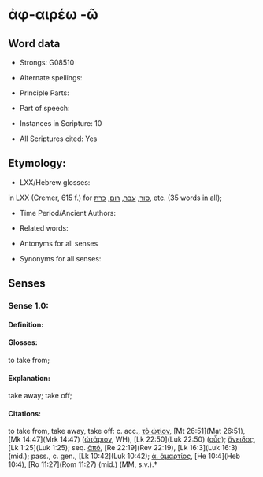 # ἀφ-αιρέω -ῶ

<!-- Status: S2=NeedsEdits -->
<!-- Lexica used for edits:   -->

## Word data

* Strongs: G08510

* Alternate spellings:



* Principle Parts: 


* Part of speech: 


* Instances in Scripture: 10

* All Scriptures cited: Yes

## Etymology: 


* LXX/Hebrew glosses: 

in LXX (Cremer, 615 f.) for [סור](//en-uhl/H5493), [עבר](//en-uhl/H5674), [רום](//en-uhl/H7311), [כּרת](//en-uhl/H3772), etc. (35 words in all);

* Time Period/Ancient Authors: 


* Related words: 

* Antonyms for all senses

* Synonyms for all senses: 


## Senses 


### Sense  1.0: 

#### Definition: 

#### Glosses: 

to take from; 

#### Explanation: 

take away; 
take off; 

#### Citations: 

to take from, take away, take off: c. acc., [τὸ ὠτίον](), [Mt 26:51](Mat 26:51), [Mk 14:47](Mrk 14:47) ([ὠτάριον](), WH), [Lk 22:50](Luk 22:50) ([οὖς]()); [ὄνειδος](), [Lk 1:25](Luk 1:25); seq. [ἀπό](), [Re 22:19](Rev 22:19), [Lk 16:3](Luk 16:3) (mid.); pass., c. gen., [Lk 10:42](Luk 10:42); [ἀ. ἁμαρτίος](), [He 10:4](Heb 10:4), [Ro 11:27](Rom 11:27) (mid.) (MM, s.v.).†
